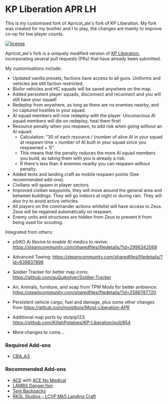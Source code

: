 # KP Liberation APR LH
This is my customised fork of Apricot_ale's fork of KP Liberation. My fork was created for my brother and I to play, the changes are mainly to improve co-op for low player counts.

[![license](https://img.shields.io/github/license/KillahPotatoes/KP-Liberation.svg)](https://github.com/KillahPotatoes/KP-Liberation/blob/master/LICENSE.md)

Apricot_ale's fork is a uniquely modified version of [KP Liberation](https://github.com/KillahPotatoes/KP-Liberation), incorporating several pull requests (PRs) that have already been submitted.

My customisations include:

- Updated vanilla presets, factions have access to all guns. Uniforms and vehicles are still faction restricted.
- Blufor vehicles and HC squads will be saved anywhere on the map.
- Added persistent player squads, disconnect and reconnect and you will still have your squad!
- Redeploy from anywhere, as long as there are no enemies nearby, and no captured hostiles in your squad.
- AI squad members will now redeploy with the player. Unconscious AI squad members will die on redeploy, heal them first!
- Resource penalty when you respawn, to add risk when going without an AI squad:
    - Calculation: "30 of each resource / (number of alive AI in your squad at respawn time + number of AI built in your squad since you respawned + 1)".
    - This means that the penalty reduces the more AI squad members you build, as taking them with you is already a risk.
    - If there's less than 4 enemies nearby you can respawn without penalty.
- Added tents and landing craft as mobile respawn points (See recommended add-ons).
- Civilians will spawn in player sectors.
- Improved civilian waypoints, they will move around the general area and between buildings. They will go indoors at night or during rain. They will also try to avoid active vehicles.
- All players on the commander actions whitelist will have access to Zeus. Zeus will be regained automatically on respawn.
- Enemy units and structures are hidden from Zeus to prevent it from being used for scouting.

Integrated from others:

- pSiKO Ai Revive to enable AI medics to revive: https://steamcommunity.com/sharedfiles/filedetails/?id=2996342068
- Advanced Towing: https://steamcommunity.com/sharedfiles/filedetails/?id=639837898
- Soldier Tracker for better map icons: https://github.com/auQuiksilver/Soldier-Tracker
- Air, Animals, furniture, and soap from TPW Mods for better ambience: https://steamcommunity.com/sharedfiles/filedetails/?id=2586787720
- Persistent vehicle cargo, fuel and damage, plus some other changes from https://github.com/moistbois/Moist-Liberation-APR
- Additional map ports by stutpip123: https://github.com/KillahPotatoes/KP-Liberation/pull/854

- More changes to come...

### Required Add-ons
- [CBA_A3](https://steamcommunity.com/sharedfiles/filedetails/?id=450814997)

### Recommended Add-ons
- [ACE](https://steamcommunity.com/sharedfiles/filedetails/?id=463939057) with [ACE No Medical](https://steamcommunity.com/sharedfiles/filedetails/?id=3053169823)
- [LAMBS Danger.fsm](https://steamcommunity.com/sharedfiles/filedetails/?id=1858075458)
- [Tent Backpacks](https://steamcommunity.com/sharedfiles/filedetails/?id=2177826065)
- [RKSL Studios - LCVP Mk5 Landing Craft](https://steamcommunity.com/sharedfiles/filedetails/?id=1752496126)
